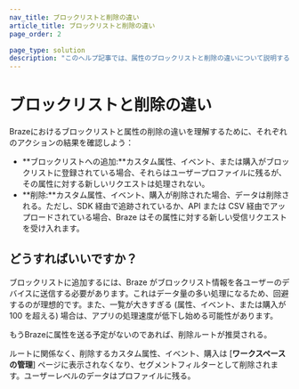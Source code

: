 ```yaml
---
nav_title: ブロックリストと削除の違い
article_title: ブロックリストと削除の違い
page_order: 2

page_type: solution
description: "このヘルプ記事では、属性のブロックリストと削除の違いについて説明する。"
---
```


# ブロックリストと削除の違い

Brazeにおけるブロックリストと属性の削除の違いを理解するために、それぞれのアクションの結果を確認しよう：

- **ブロックリストへの追加:**カスタム属性、イベント、または購入がブロックリストに登録されている場合、それらはユーザープロファイルに残るが、その属性に対する新しいリクエストは処理されない。
- **削除:**カスタム属性、イベント、購入が削除された場合、データは削除される。ただし、SDK 経由で追跡されているか、API または CSV 経由でアップロードされている場合、Braze はその属性に対する新しい受信リクエストを受け入れます。

## どうすればいいですか？

ブロックリストに追加するには、Braze がブロックリスト情報を各ユーザーのデバイスに送信する必要があります。これはデータ量の多い処理になるため、回避するのが理想的です。また、一覧が大きすぎる (属性、イベント、または購入が 100 を超える) 場合は、アプリの処理速度が低下し始める可能性があります。 

もうBrazeに属性を送る予定がないのであれば、削除ルートが推奨される。

ルートに関係なく、削除するカスタム属性、イベント、購入は \[**ワークスペースの管理**] ページに表示されなくなり、セグメントフィルターとして削除されます。ユーザーレベルのデータはプロファイルに残る。 